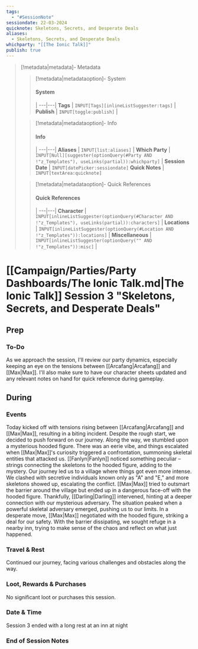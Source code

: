 ```yaml
---
tags:
  - "#SessionNote"
sessiondate: 22-03-2024
quicknote: Skeletons, Secrets, and Desperate Deals
aliases:
  - Skeletons, Secrets, and Desperate Deals
whichparty: "[[The Ionic Talk]]"
publish: true
---
```

> [!metadata|metadata]- Metadata 
>> [!metadata|metadataoption]- System
>> #### System
>>  |
>> ---|---|
> **Tags** | `INPUT[Tags][inlineListSuggester:tags]` |
> **Publish** | `INPUT[toggle:publish]` |
>
>
>> [!metadata|metadataoption]- Info
>> #### Info
>>  |
>> ---|---|
>> **Aliases** | `INPUT[list:aliases]` |
>> **Which Party** | `INPUT[Null][suggester(optionQuery(#Party AND !"z_Templates"), useLinks(partial)):whichparty]` |
>> **Session Date** | `INPUT[datePicker:sessiondate]`
>> **Quick Notes** |  `INPUT[textArea:quicknote]`
>
>> [!metadata|metadataoption]- Quick References
>> #### Quick References
>>  |
>> ---|---|
>> **Character** | `INPUT[inlineListSuggester(optionQuery(#Character AND !"z_Templates"), useLinks(partial)):characters]` |
>> **Locations** | `INPUT[inlineListSuggester(optionQuery(#Location AND !"z_Templates")):locations]` |
>> **Miscellaneous** | `INPUT[inlineListSuggester(optionQuery("" AND !"z_Templates")):misc]` |

#  [[Campaign/Parties/Party Dashboards/The Ionic Talk.md|The Ionic Talk]] Session 3 "Skeletons, Secrets, and Desperate Deals"
## Prep
### To-Do

As we approach the session, I'll review our party dynamics, especially keeping an eye on the tensions between [[Arcafang|Arcafang]] and [[Max|Max]]. I'll also make sure to have our character sheets updated and any relevant notes on hand for quick reference during gameplay.

## During
### Events

Today kicked off with tensions rising between [[Arcafang|Arcafang]] and [[Max|Max]], resulting in a biting incident. Despite the rough start, we decided to push forward on our journey. Along the way, we stumbled upon a mysterious hooded figure. There was an eerie vibe, and things escalated when [[Max|Max]]'s curiosity triggered a confrontation, summoning skeletal entities that attacked us. [[Fanlyn|Fanlyn]] noticed something peculiar – strings connecting the skeletons to the hooded figure, adding to the mystery. Our journey led us to a village where things got even more intense. We clashed with secretive individuals known only as "A" and "E," and more skeletons showed up, escalating the conflict. [[Max|Max]] tried to outsmart the barrier around the village but ended up in a dangerous face-off with the hooded figure. Thankfully, [[Darling|Darling]] intervened, hinting at a deeper connection with our mysterious adversary. The situation peaked when a powerful skeletal adversary emerged, pushing us to our limits. In a desperate move, [[Max|Max]] negotiated with the hooded figure, striking a deal for our safety. With the barrier dissipating, we sought refuge in a nearby inn, trying to make sense of the chaos and reflect on what just happened.

### Travel & Rest

Continued our journey, facing various challenges and obstacles along the way.

### Loot, Rewards & Purchases

No significant loot or purchases this session.

### Date & Time

Session 3 ended with a long rest at an inn at night

### End of Session Notes
